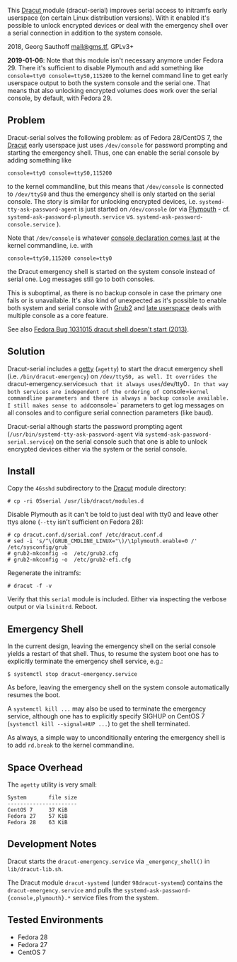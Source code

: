 This [Dracut ][dracut] module (dracut-serial) improves serial
access to initramfs early userspace (on certain Linux
distribution versions). With it enabled it's
possible to unlock encrypted devices or deal with the emergency
shell over a serial connection in addition to the system console.

2018, Georg Sauthoff <mail@gms.tf>, GPLv3+

**2019-01-06**: Note that this module isn't necessary anymore
under Fedora 29. There it's sufficient to disable Plymouth and add
something like `console=tty0 console=ttyS0,115200` to the kernel
command line to get early userspace output to both the system
console and the serial one. That means that also unlocking
encrypted volumes does work over the serial console, by default,
with Fedora 29.

## Problem

Dracut-serial solves the following problem: as of Fedora
28/CentOS 7, the [Dracut][dracut] early userspace just uses
`/dev/console` for password prompting and starting the emergency
shell. Thus, one can enable the serial console by adding
something like

    console=tty0 console=ttyS0,115200

to the kernel commandline, but this means that `/dev/console` is
connected to `/dev/ttyS0` and thus the emergency shell is only
started on the serial console. The story is similar for unlocking
encrypted devices, i.e. `systemd-tty-ask-password-agent` is just
started on `/dev/console` (or via [Plymouth][plymouth] - cf.
`systemd-ask-password-plymouth.service` vs.
`systemd-ask-password-console.service` ).

Note that `/dev/console` is whatever [console declaration comes
last][kernel] at the kernel commandline, i.e. with

    console=ttyS0,115200 console=tty0

the Dracut emergency shell is started on the system console
instead of serial one. Log messages still go to both consoles.

This is suboptimal, as there is no backup console in case the
primary one fails or is unavailable. It's also kind of unexpected
as it's possible to enable both system and serial console with
[Grub2][grub2] and [late userspace][late] deals with multiple console as
a core feature.

See also [Fedora Bug 1031015  dracut shell doesn't start
(2013)][bug1031015].

## Solution

Dracut-serial  includes a [getty][getty] (`agetty`) to start the dracut emergency
shell (i.e. `/bin/dracut-emergency`) on `/dev/ttyS0, as well. It
overrides the `dracut-emergency.service` such that it always
uses `/dev/tty0`. In that way both services are independent of
the ordering of `console=` kernel commandline parameters and
there is always a backup console available. I still makes sense
to add `console=` parameters to get log messages on all consoles
and to configure serial connection parameters (like baud).

Dracut-serial although starts the password prompting agent
(`/usr/bin/systemd-tty-ask-password-agent` via
`systemd-ask-password-serial.service`) on the serial console such
that one is able to unlock encrypted devices either via the
system or the serial console.

## Install

Copy the `46sshd` subdirectory to the [Dracut][dracut] module directory:

    # cp -ri 05serial /usr/lib/dracut/modules.d

Disable Plymouth as it can't be told to just deal with tty0 and
leave other ttys alone (`--tty` isn't sufficient on Fedora 28):

    # cp dracut.conf.d/serial.conf /etc/dracut.conf.d
    # sed -i 's/^\(GRUB_CMDLINE_LINUX="\)/\1plymouth.enable=0 /' /etc/sysconfig/grub
    # grub2-mkconfig -o  /etc/grub2.cfg
    # grub2-mkconfig -o  /etc/grub2-efi.cfg

Regenerate the initramfs:

    # dracut -f -v

Verify that this `serial` module is included. Either via
inspecting the verbose output or via `lsinitrd`. Reboot.


## Emergency Shell

In the current design, leaving the emergency shell on the serial
console yields a restart of that shell. Thus, to resume the
system boot one has to explicitly terminate the emergency shell
service, e.g.:

    $ systemctl stop dracut-emergency.service

As before, leaving the emergency shell on the system console
automatically resumes the boot.

A `systemctl kill ...` may also be used to terminate the
emergency service, although one has to explicitly specify SIGHUP
on CentOS 7 (`systemctl kill --signal=HUP ...`) to get the shell
terminated.

As always, a simple way to unconditionally entering the emergency
shell is to add `rd.break` to the kernel commandline.


## Space Overhead

The `agetty` utility is very small:

    System       file size
    ----------------------
    CentOS 7     37 KiB
    Fedora 27    57 KiB
    Fedora 28    63 KiB


## Development Notes

Dracut starts the `dracut-emergency.service` via
`_emergency_shell()` in `lib/dracut-lib.sh`.

The Dracut module `dracut-systemd` (under `98dracut-systemd`)
contains the `dracut-emergency.service` and pulls the
`systemd-ask-password-{console,plymouth}.*` service files from
the system.


## Tested Environments

- Fedora 28
- Fedora 27
- CentOS 7

[bug1031015]: https://bugzilla.redhat.com/show_bug.cgi?id=1031015#c5
[dracut]: https://dracut.wiki.kernel.org/index.php/Main_Page
[getty]: https://en.wikipedia.org/wiki/Getty_(Unix)
[grub2]: https://www.coreboot.org/Serial_console#GRUB2
[kernel]: https://www.kernel.org/doc/html/v4.15/admin-guide/serial-console.html
[late]: http://0pointer.de/blog/projects/serial-console.html
[plymouth]: http://www.freedesktop.org/wiki/Software/Plymouth
